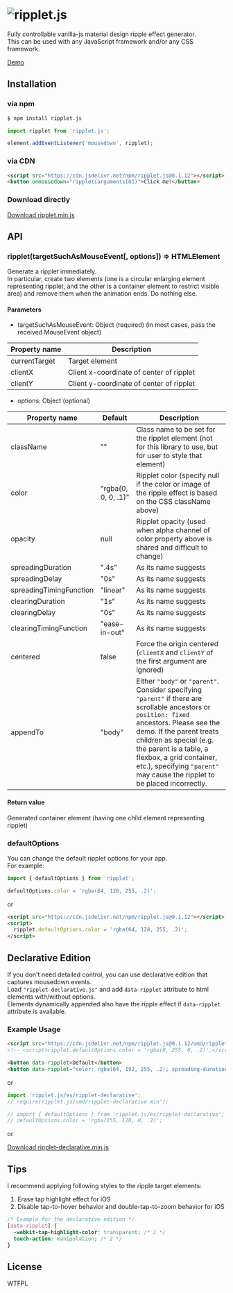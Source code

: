 # ![ripplet.js](https://luncheon.github.io/ripplet.js/logo.gif)

Fully controllable vanilla-js material design ripple effect generator.  
This can be used with any JavaScript framework and/or any CSS framework.

[Demo](https://luncheon.github.io/ripplet.js/demo/)  


## Installation

### via npm

```bash
$ npm install ripplet.js
```

```javascript
import ripplet from 'ripplet.js';

element.addEventListener('mousedown', ripplet);
```

### via CDN

```html
<script src="https://cdn.jsdelivr.net/npm/ripplet.js@0.1.12"></script>
<button onmousedown="ripplet(arguments[0])">Click me!</button>
```

### Download directly

<a target="_blank" download="ripplet.min.js" href="https://cdn.jsdelivr.net/npm/ripplet.js@0.1.12/umd/ripplet.min.js">Download ripplet.min.js</a>


## API

### ripplet(targetSuchAsMouseEvent[, options]) => HTMLElement

Generate a ripplet immediately.  
In particular, create two elements (one is a circular enlarging element representing ripplet, and the other is a container element to restrict visible area) and remove them when the animation ends. Do nothing else.

#### Parameters

* targetSuchAsMouseEvent: Object (required) (in most cases, pass the received MouseEvent object)

| Property name           | Description                              |
| ----------------------- | ---------------------------------------- |
| currentTarget           | Target element                           |
| clientX                 | Client x-coordinate of center of ripplet |
| clientY                 | Client y-coordinate of center of ripplet |

* options: Object (optional)

| Property name           | Default             | Description           |
| ----------------------- | ------------------- | --------------------- |
| className               | ""                  | Class name to be set for the ripplet element (not for this library to use, but for user to style that element) |
| color                   | "rgba(0, 0, 0, .1)" | Ripplet color (specify null if the color or image of the ripple effect is based on the CSS className above) |
| opacity                 | null                | Ripplet opacity (used when alpha channel of color property above is shared and difficult to change) |
| spreadingDuration       | ".4s"               | As its name suggests  |
| spreadingDelay          | "0s"                | As its name suggests  |
| spreadingTimingFunction | "linear"            | As its name suggests  |
| clearingDuration        | "1s"                | As its name suggests  |
| clearingDelay           | "0s"                | As its name suggests  |
| clearingTimingFunction  | "ease-in-out"       | As its name suggests  |
| centered                | false               | Force the origin centered (`clientX` and `clientY` of the first argument are ignored) |
| appendTo                | "body"              | Either `"body"` or `"parent"`. Consider specifying `"parent"` if there are scrollable ancestors or `position: fixed` ancestors. Please see the demo. If the parent treats children as special (e.g. the parent is a table, a flexbox, a grid container, etc.), specifying `"parent"` may cause the ripplet to be placed incorrectly. |

#### Return value

Generated container element (having one child element representing ripplet)


### defaultOptions

You can change the default ripplet options for your app.  
For example:

```javascript
import { defaultOptions } from 'ripplet';

defaultOptions.color = 'rgba(64, 128, 255, .2)';
```

or

```html
<script src="https://cdn.jsdelivr.net/npm/ripplet.js@0.1.12"></script>
<script>
  ripplet.defaultOptions.color = 'rgba(64, 128, 255, .2)';
</script>
```


## Declarative Edition

If you don't need detailed control, you can use declarative edition that captures mousedown events.  
Load `"ripplet-declarative.js"` and add `data-ripplet` attribute to html elements with/without options.  
Elements dynamically appended also have the ripple effect if `data-ripplet` attribute is available.


### Example Usage

```html
<script src="https://cdn.jsdelivr.net/npm/ripplet.js@0.1.12/umd/ripplet-declarative.min.js"></script>
<!-- <script>ripplet.defaultOptions.color = 'rgba(0, 255, 0, .2)';</script> -->

<button data-ripplet>Default</button>
<button data-ripplet="color: rgba(64, 192, 255, .2); spreading-duration: 2s; clearing-delay: 1.8s;">Sky Blue Slow</button>
```

or

```javascript
import 'ripplet.js/es/ripplet-declarative';
// require(ripplet.js/umd/ripplet-declarative.min');

// import { defaultOptions } from 'ripplet.js/es/ripplet-declarative';
// defaultOptions.color = 'rgba(255, 128, 0, .2)';
```

or

<a target="_blank" download="ripplet-declarative.min.js" href="https://cdn.jsdelivr.net/npm/ripplet.js@0.1.12/umd/ripplet-declarative.min.js">Download ripplet-declarative.min.js</a>


## Tips

I recommend applying following styles to the ripple target elements:

1. Erase tap highlight effect for iOS
2. Disable tap-to-hover behavior and double-tap-to-zoom behavior for iOS

```css
/* Example for the declarative edition */
[data-ripplet] {
  -webkit-tap-highlight-color: transparent; /* 1 */
  touch-action: manipulation; /* 2 */
}
```

## License

WTFPL
